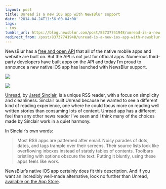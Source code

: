 ```yaml
---
layout: post
title: Unread is a new iOS app with NewsBlur support
date: '2014-04-24T11:56:00-04:00'
tags:
- ios
tumblr_url: https://blog.newsblur.com/post/83737741948/unread-is-a-new-ios-app-with-newsblur-support
redirect_from: /post/83737741948/unread-is-a-new-ios-app-with-newsblur-support/
---
```

NewsBlur has a [free and open API](http://www.newsblur.com/api) that all of the native mobile apps and website are built on. But the API is not just for official apps. Numerous third-party developers have built apps on the API and today I’m proud to announce a new native iOS app has launched with NewsBlur support.

[![](https://s3.amazonaws.com/static.newsblur.com/blog/unread_app_logo.png)](http://jaredsinclair.com/unread/)

![](https://s3.amazonaws.com/static.newsblur.com/blog/unread_app_screenshot.jpeg)

[Unread](http://jaredsinclair.com/unread/), by [Jared Sinclair](https://twitter.com/jaredsinclair), is a unique RSS reader, with a focus on simplicity and cleanliness. Sinclair built Unread because he wanted to see a different kind of reading experience, one where he could focus more on reading well written stories than consuming lots of content. Unread app has a different feel than any other news reader I’ve seen and I think many of the choices made by Sinclair work in a quiet harmony.

In Sinclair’s own words:

> Most RSS apps are patterned after email. Noisy parades of dots, dates, and tags trample over their screens. Their source lists look like overflowing inboxes instead of stately tables of contents. Toolbars bristling with options obscure the text. Putting it bluntly, using these apps feels like work.

NewsBlur’s native iOS app certainly does fit this description. And if you want an incredibly well-made alternative, look no further than Unread, [available on the App Store](https://itunes.apple.com/us/app/unread-an-rss-reader/id754143884).

<style>
.NB-unread-app-post p {
clear: none;
}
.NB-unread-app-post blockquote {
color: #606060;
}
</style>
